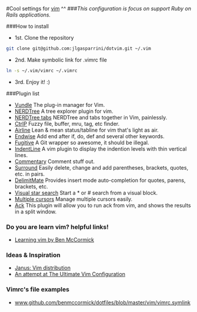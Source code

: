 #Cool settings for [vim](www.vim.org) ^^
###*This configuration is focus on support Ruby on Rails applications.*

###How to install
* 1st. Clone the repository
```zsh
git clone git@github.com:jlgasparrini/dotvim.git ~/.vim
```

* 2nd. Make symbolic link for .vimrc file
```zsh
ln -s ~/.vim/vimrc ~/.vimrc
```

* 3rd. Enjoy it! :)

###Plugin list

- [Vundle](github.com/gmarik/Vundle.vim) The plug-in manager for Vim.
- [NERDTree](github.com/scrooloose/nerdtree) A tree explorer plugin for vim.
- [NERDTree tabs](github.com/jistr/vim-nerdtree-tabs) NERDTree and tabs together in Vim, painlessly.
- [CtrlP](github.com/kien/ctrlp.vim) Fuzzy file, buffer, mru, tag, etc finder.
- [Airline](github.com/bling/vim-airline) Lean & mean status/tabline for vim that's light as air.
- [Endwise](github.com/tpope/vim-endwise) Add end after if, do, def and several other keywords.
- [Fugitive](github.com/tpope/vim-fugitive) A Git wrapper so awesome, it should be illegal.
- [IndentLine](github.com/Yggdroot/indentLine) A vim plugin to display the indention levels with thin vertical lines.
- [Commentary](github.com/tpope/vim-commentary) Comment stuff out.
- [Surround](github.com/tpope/vim-surround) Easily delete, change and add parentheses, brackets, quotes, etc. in pairs.
- [DelimitMate](github.com/Raimondi/delimitMate) Provides insert mode auto-completion for quotes, parens, brackets, etc.
- [Visual star search](github.com/bronson/vim-visual-star-search) Start a * or # search from a visual block.
- [Multiple cursors](github.com/terryma/vim-multiple-cursors) Manage multiple cursors easily.
- [Ack](mileszs/ack.vim) This plugin will allow you to run ack from vim, and shows the results in a split window.

### Do you are learn vim? helpful links!

- [Learning vim by Ben McCormick](benmccormick.org/learning-vim-in-2014/)

### Ideas & Inspiration

- [Janus: Vim distribution](github.com/carlhuda/janus)
- [An attempt at The Ultimate Vim Configuration](github.com/kensodev)

### Vimrc's file examples

- www.github.com/benmccormick/dotfiles/blob/master/vim/vimrc.symlink
